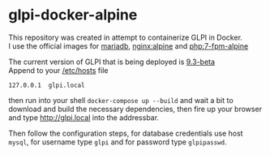 # glpi-docker-alpine

This repository was created in attempt to containerize GLPI in Docker.  
I use the official images for [mariadb](https://hub.docker.com/_/mariadb/), [nginx:alpine](https://hub.docker.com/_/nginx/) and [php:7-fpm-alpine](https://hub.docker.com/_/php/)

The current version of GLPI that is being deployed is [9.3-beta](https://github.com/glpi-project/glpi/releases/download/9.3-beta/glpi-9.3-beta.tgz)  
Append to your [/etc/hosts](/etc/hosts) file  

    127.0.0.1  glpi.local  

then run into your shell `docker-compose up --build` and wait a bit to download and build the necessary dependencies, then fire up your browser and type http://glpi.local into the addressbar.

Then follow the configuration steps, for database credentials use host `mysql`, for username type `glpi` and for password type `glpipasswd`.
